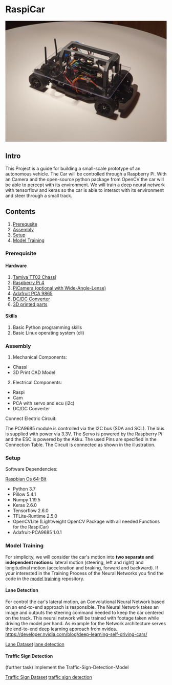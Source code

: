 # RaspiCar

<!-- <img src="./img/car3.jpg" alt="drawing" height="400" width="600"/> -->
![RaspiCar](./img/car3.jpg)

## Intro

This Project is a guide for building a small-scale prototype of an autonomous vehicle. The Car will be controlled through a Raspberry Pi. 
With an Camera and the open-source python package from OpenCV the car will be able to percept with its environment. We will train a deep neural network with tensorflow and keras so the car is able to interact with its environment and steer through a small track. 


## Contents
1. [Prerequsite](#prerequisite)
2. [Assembly](#assembly)
3. [Setup](#setup)
4. [Model Training](#model-training)

### Prerequisite

#### Hardware

1. [Tamiya TT02 Chassi](https://www.amazon.de/gp/product/B01MDUQ1W6/ref=ppx_yo_dt_b_asin_title_o02_s02?ie=UTF8&psc=1)
2. [Raspberry Pi 4](https://www.amazon.de/gp/product/B07TC2BK1X/ref=ppx_yo_dt_b_asin_title_o04_s01?ie=UTF8&psc=1)
3. [PiCamera (optional with Wide-Angle-Lense)](https://www.amazon.de/gp/product/B09J8GYGQ8/ref=ppx_yo_dt_b_asin_title_o04_s00?ie=UTF8&psc=1)
4. [Adafruit PCA 9865](https://www.amazon.de/gp/product/B07BS8B637/ref=ppx_yo_dt_b_asin_title_o01_s00?ie=UTF8&psc=1)
5. [DC/DC Converter](https://www.amazon.de/gp/product/B07Q895HZ9/ref=ppx_yo_dt_b_asin_title_o09_s00?ie=UTF8&psc=1)
6. [3D printed parts](https://github.com/Fuchsi94/cad-files-raspicar)

#### Skills

1. Basic Python programming skills
2. Basic Linux operating system (cli)

### Assembly

1. Mechanical Components:
  - Chassi
  - 3D Print CAD Model
2. Electrical Components:
  - Raspi
  - Cam
  - PCA with servo and ecu (i2c)
  - DC/DC Converter

Connect Electric Circuit:

The PCA9685 module is controlled via the I2C bus (SDA and SCL).
The bus is supplied with power via 3.3V. The Servo is powered by the Raspberry Pi and the ESC is powered by the Akku.
The used Pins are specified in the Connection Table. The Circuit is connected as shown in the illustration.

<!-- <img src="./img/connection_table.png" alt="drawing" height="100" width="200"/> -->

<!-- <img src="Electric_Circuit.jpg" alt="drawing" height="100" width="200"/> -->

<!-- <img src="./img/RaspiPins.jpg" alt="drawing" height="100" width="200"/> -->


### Setup

Software Dependencies:

[Raspbian Os 64-Bit](https://downloads.raspberrypi.org/raspios_arm64/images/raspios_arm64-2021-05-28/)
- Python 3.7
- Pillow 5.4.1
- Numpy 1.19.5
- Keras 2.6.0
- Tensorflow 2.6.0
- TFLite-Runtime 2.5.0
- OpenCVLite (Lightweight OpenCV Package with all needed Functions for the RaspiCar)
- Adafruit-PCA9685 1.0.1

### Model Training

For simplicity, we will consider the car's motion into **two separate and independent motions:** lateral motion (steering, left and right) and longitudinal motion (acceleration and braking, forward and backward). If your interested in the Training Process of the Neural Networks you find the code
in the [model training](https://github.com/Fuchsi94/model-training) repository.

#### Lane Detection

For control the car's lateral motion, an Convolutional Neural Network based on an end-to-end approach is responsible. The Neural Network takes an image and outputs the steering command needed to keep the car centered on the track. This neural network will be trained with footage taken while driving the model per hand. As example for the Network architecture serves the end-to-end deep learning approach from nvidea. https://developer.nvidia.com/blog/deep-learning-self-driving-cars/

[Lane Dataset](https://github.com/Fuchsi94/lane-training-data)
[lane detection](https://github.com/Fuchsi94/model-training/tree/master/Lane-Detection)

#### Traffic Sign Detection

(further task)
Implement the Traffic-Sign-Detection-Model

[Traffic Sign Dataset](https://github.com/Fuchsi94/traffic-sign-training-data)
[traffic sign detection](https://github.com/Fuchsi94/model-training/tree/master/Traffic-Sign-Detection)

